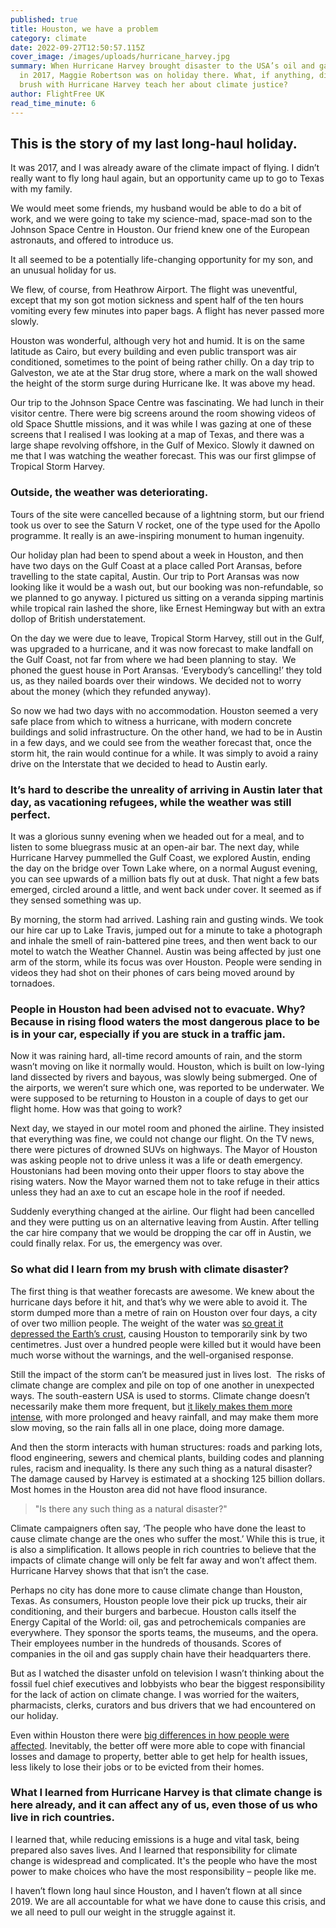```yaml
---
published: true
title: Houston, we have a problem
category: climate
date: 2022-09-27T12:50:57.115Z
cover_image: /images/uploads/hurricane_harvey.jpg
summary: When Hurricane Harvey brought disaster to the USA’s oil and gas capital
  in 2017, Maggie Robertson was on holiday there. What, if anything, did her
  brush with Hurricane Harvey teach her about climate justice?
author: FlightFree UK
read_time_minute: 6
---
```

## This is the story of my last long-haul holiday.

It was 2017, and I was already aware of the climate impact of flying. I didn’t really want to fly long haul again, but an opportunity came up to go to Texas with my family. 

We would meet some friends, my husband would be able to do a bit of work, and we were going to take my science-mad, space-mad son to the Johnson Space Centre in Houston. Our friend knew one of the European astronauts, and offered to introduce us. 

It all seemed to be a potentially life-changing opportunity for my son, and an unusual holiday for us.

We flew, of course, from Heathrow Airport. The flight was uneventful, except that my son got motion sickness and spent half of the ten hours vomiting every few minutes into paper bags. A flight has never passed more slowly.

Houston was wonderful, although very hot and humid. It is on the same latitude as Cairo, but every building and even public transport was air conditioned, sometimes to the point of being rather chilly. On a day trip to Galveston, we ate at the Star drug store, where a mark on the wall showed the height of the storm surge during Hurricane Ike. It was above my head.

Our trip to the Johnson Space Centre was fascinating. We had lunch in their visitor centre. There were big screens around the room showing videos of old Space Shuttle missions, and it was while I was gazing at one of these screens that I realised I was looking at a map of Texas, and there was a large shape revolving offshore, in the Gulf of Mexico. Slowly it dawned on me that I was watching the weather forecast. This was our first glimpse of Tropical Storm Harvey.

### Outside, the weather was deteriorating.

Tours of the site were cancelled because of a lightning storm, but our friend took us over to see the Saturn V rocket, one of the type used for the Apollo programme. It really is an awe-inspiring monument to human ingenuity. 

Our holiday plan had been to spend about a week in Houston, and then have two days on the Gulf Coast at a place called Port Aransas, before travelling to the state capital, Austin. Our trip to Port Aransas was now looking like it would be a wash out, but our booking was non-refundable, so we planned to go anyway. I pictured us sitting on a veranda sipping martinis while tropical rain lashed the shore, like Ernest Hemingway but with an extra dollop of British understatement. 

On the day we were due to leave, Tropical Storm Harvey, still out in the Gulf, was upgraded to a hurricane, and it was now forecast to make landfall on the Gulf Coast, not far from where we had been planning to stay.  We phoned the guest house in Port Aransas. ‘Everybody’s cancelling!’ they told us, as they nailed boards over their windows. We decided not to worry about the money (which they refunded anyway).

So now we had two days with no accommodation. Houston seemed a very safe place from which to witness a hurricane, with modern concrete buildings and solid infrastructure. On the other hand, we had to be in Austin in a few days, and we could see from the weather forecast that, once the storm hit, the rain would continue for a while. It was simply to avoid a rainy drive on the Interstate that we decided to head to Austin early. 

### It’s hard to describe the unreality of arriving in Austin later that day, as vacationing refugees, while the weather was still perfect. 

It was a glorious sunny evening when we headed out for a meal, and to listen to some bluegrass music at an open-air bar. The next day, while Hurricane Harvey pummelled the Gulf Coast, we explored Austin, ending the day on the bridge over Town Lake where, on a normal August evening, you can see upwards of a million bats fly out at dusk. That night a few bats emerged, circled around a little, and went back under cover. It seemed as if they sensed something was up.

By morning, the storm had arrived. Lashing rain and gusting winds. We took our hire car up to Lake Travis, jumped out for a minute to take a photograph and inhale the smell of rain-battered pine trees, and then went back to our motel to watch the Weather Channel. Austin was being affected by just one arm of the storm, while its focus was over Houston. People were sending in videos they had shot on their phones of cars being moved around by tornadoes. 

### People in Houston had been advised not to evacuate. Why? Because in rising flood waters the most dangerous place to be is in your car, especially if you are stuck in a traffic jam. 

Now it was raining hard, all-time record amounts of rain, and the storm wasn’t moving on like it normally would. Houston, which is built on low-lying land dissected by rivers and bayous, was slowly being submerged. One of the airports, we weren’t sure which one, was reported to be underwater. We were supposed to be returning to Houston in a couple of days to get our flight home. How was that going to work?

Next day, we stayed in our motel room and phoned the airline. They insisted that everything was fine, we could not change our flight. On the TV news, there were pictures of drowned SUVs on highways. The Mayor of Houston was asking people not to drive unless it was a life or death emergency. Houstonians had been moving onto their upper floors to stay above the rising waters. Now the Mayor warned them not to take refuge in their attics unless they had an axe to cut an escape hole in the roof if needed.

Suddenly everything changed at the airline. Our flight had been cancelled and they were putting us on an alternative leaving from Austin. After telling the car hire company that we would be dropping the car off in Austin, we could finally relax. For us, the emergency was over.

### So what did I learn from my brush with climate disaster?

The first thing is that weather forecasts are awesome. We knew about the hurricane days before it hit, and that’s why we were able to avoid it. The storm dumped more than a metre of rain on Houston over four days, a city of over two million people. The weight of the water was [so great it depressed the Earth’s crust](https://www.nbcdfw.com/news/local/geophysicist-weight-of-harvey-rains-caused-houston-to-sink/37922/), causing Houston to temporarily sink by two centimetres. Just over a hundred people were killed but it would have been much worse without the warnings, and the well-organised response.

Still the impact of the storm can’t be measured just in lives lost.  The risks of climate change are complex and pile on top of one another in unexpected ways. The south-eastern USA is used to storms. Climate change doesn’t necessarily make them more frequent, but [it likely makes them more intense](https://www.theguardian.com/commentisfree/2017/aug/28/climate-change-hurricane-harvey-more-deadly), with more prolonged and heavy rainfall, and may make them more slow moving, so the rain falls all in one place, doing more damage. 

And then the storm interacts with human structures: roads and parking lots, flood engineering, sewers and chemical plants, building codes and planning rules, racism and inequality. Is there any such thing as a natural disaster?  The damage caused by Harvey is estimated at a shocking 125 billion dollars. Most homes in the Houston area did not have flood insurance.

> "Is there any such thing as a natural disaster?"

Climate campaigners often say, ‘The people who have done the least to cause climate change are the ones who suffer the most.’ While this is true, it is also a simplification. It allows people in rich countries to believe that the impacts of climate change will only be felt far away and won’t affect them. Hurricane Harvey shows that that isn’t the case.

Perhaps no city has done more to cause climate change than Houston, Texas. As consumers, Houston people love their pick up trucks, their air conditioning, and their burgers and barbecue. Houston calls itself the Energy Capital of the World: oil, gas and petrochemicals companies are everywhere. They sponsor the sports teams, the museums, and the opera. Their employees number in the hundreds of thousands. Scores of companies in the oil and gas supply chain have their headquarters there.

But as I watched the disaster unfold on television I wasn’t thinking about the fossil fuel chief executives and lobbyists who bear the biggest responsibility for the lack of action on climate change. I was worried for the waiters, pharmacists, clerks, curators and bus drivers that we had encountered on our holiday. 

Even within Houston there were [big differences in how people were affected](https://www.nrdc.org/experts/juanita-constible/emerging-public-health-consequences-hurricane-harvey). Inevitably, the better off were more able to cope with financial losses and damage to property, better able to get help for health issues, less likely to lose their jobs or to be evicted from their homes. 

### What I learned from Hurricane Harvey is that climate change is here already, and it can affect any of us, even those of us who live in rich countries.

I learned that, while reducing emissions is a huge and vital task, being prepared also saves lives. And I learned that responsibility for climate change is widespread and complicated. I﻿t's the people who have the most power to make choices who have the most responsibility – people l﻿ike me. 

I haven’t flown long haul since Houston, and I haven’t flown at all since 2019. We are all accountable for what we have done to cause this crisis, and we all need to pull our weight in the struggle against it.